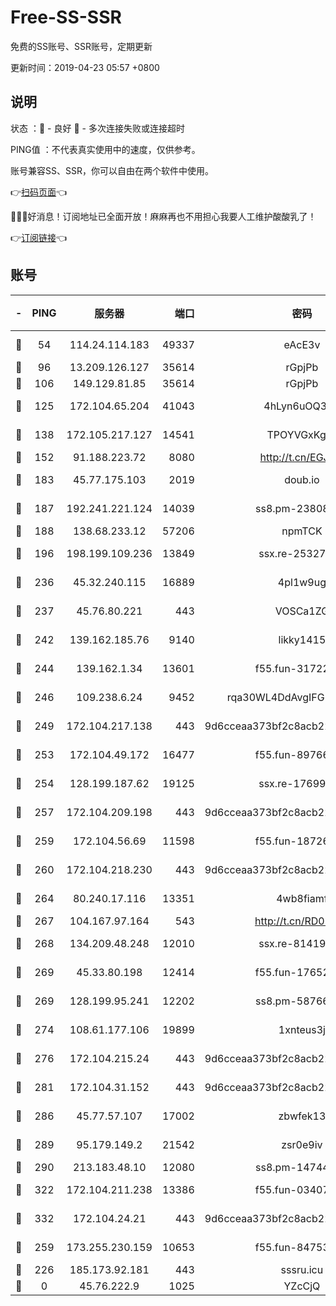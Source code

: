 # Free-SS-SSR

免费的SS账号、SSR账号，定期更新

更新时间：2019-04-23 05:57 +0800

## 说明

状态     ：🙂 - 良好 🙁 - 多次连接失败或连接超时

PING值   ：不代表真实使用中的速度，仅供参考。

账号兼容SS、SSR，你可以自由在两个软件中使用。

👉[扫码页面](https://liesauer.github.io/Free-SS-SSR/)👈

🎉🎉🎉好消息！订阅地址已全面开放！麻麻再也不用担心我要人工维护酸酸乳了！

👉[订阅链接](https://www.liesauer.net/yogurt/subscribe?ACCESS_TOKEN=DAYxR3mMaZAsaqUb)👈

## 账号

|-|PING|服务器|端口|密码|加密方式|区域|
|:----:|:----:|:-----:|-----:|:----:|:----:|:----:|
|🙂|54|114.24.114.183|49337|eAcE3v|chacha20-ietf|TW|
|🙂|96|13.209.126.127|35614|rGpjPb|rc4-md5|KR|
|🙂|106|149.129.81.85|35614|rGpjPb|rc4-md5|HK|
|🙂|125|172.104.65.204|41043|4hLyn6uOQ3hU|aes-256-cfb|JP|
|🙂|138|172.105.217.127|14541|TPOYVGxKglpi|aes-256-cfb|JP|
|🙂|152|91.188.223.72|8080|http://t.cn/EGJIyrl|rc4-md5|RU|
|🙂|183|45.77.175.103|2019|doub.io|aes-128-ctr|SG|
|🙂|187|192.241.221.124|14039|ss8.pm-23808367|aes-256-cfb|US|
|🙂|188|138.68.233.12|57206|npmTCK|rc4-md5|US|
|🙂|196|198.199.109.236|13849|ssx.re-25327001|aes-256-cfb|US|
|🙂|236|45.32.240.115|16889|4pl1w9ug|aes-256-cfb|AU|
|🙂|237|45.76.80.221|443|VOSCa1ZG|aes-256-cfb|DE|
|🙂|242|139.162.185.76|9140|likky1415|aes-256-cfb|DE|
|🙂|244|139.162.1.34|13601|f55.fun-31722163|aes-256-cfb|SG|
|🙂|246|109.238.6.24|9452|rqa30WL4DdAvgIFG6Fs3znzTa|aes-256-cfb|FR|
|🙂|249|172.104.217.138|443|9d6cceaa373bf2c8acb22e60b6a58be6|aes-256-cfb|US|
|🙂|253|172.104.49.172|16477|f55.fun-89766175|aes-256-cfb|SG|
|🙂|254|128.199.187.62|19125|ssx.re-17699108|aes-256-cfb|SG|
|🙂|257|172.104.209.198|443|9d6cceaa373bf2c8acb22e60b6a58be6|aes-256-cfb|US|
|🙂|259|172.104.56.69|11598|f55.fun-18726440|aes-256-cfb|SG|
|🙂|260|172.104.218.230|443|9d6cceaa373bf2c8acb22e60b6a58be6|aes-256-cfb|US|
|🙂|264|80.240.17.116|13351|4wb8fiamf|aes-256-cfb|DE|
|🙂|267|104.167.97.164|543|http://t.cn/RD0D7sx|rc4-md5|CA|
|🙂|268|134.209.48.248|12010|ssx.re-81419250|aes-256-cfb|US|
|🙂|269|45.33.80.198|12414|f55.fun-17652829|aes-256-cfb|US|
|🙂|269|128.199.95.241|12202|ss8.pm-58766684|aes-256-cfb|SG|
|🙂|274|108.61.177.106|19899|1xnteus3j|aes-256-cfb|FR|
|🙂|276|172.104.215.24|443|9d6cceaa373bf2c8acb22e60b6a58be6|aes-256-cfb|US|
|🙂|281|172.104.31.152|443|9d6cceaa373bf2c8acb22e60b6a58be6|aes-256-cfb|US|
|🙂|286|45.77.57.107|17002|zbwfek13|aes-256-cfb|GB|
|🙂|289|95.179.149.2|21542|zsr0e9iv|aes-256-cfb|NL|
|🙂|290|213.183.48.10|12080|ss8.pm-14744177|rc4-md5|RU|
|🙂|322|172.104.211.238|13386|f55.fun-03407561|aes-256-cfb|US|
|🙂|332|172.104.24.21|443|9d6cceaa373bf2c8acb22e60b6a58be6|aes-256-cfb|US|
|🙂|259|173.255.230.159|10653|f55.fun-84753420|aes-256-cfb|US|
|🙁|226|185.173.92.181|443|sssru.icu|rc4-md5|RU|
|🙁|0|45.76.222.9|1025|YZcCjQ|rc4-md5|JP|
